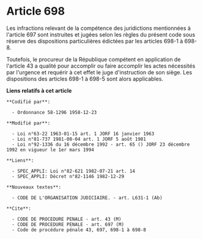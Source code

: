# Article 698

Les infractions relevant de la compétence des juridictions mentionnées à l'article 697 sont instruites et jugées selon les
règles du présent code sous réserve des dispositions particulières édictées par les articles 698-1 à 698-8.

Toutefois, le procureur de la République compétent en application de l'article 43 a qualité pour accomplir ou faire accomplir
les actes nécessités par l'urgence et requérir à cet effet le juge d'instruction de son siège. Les dispositions des articles
698-1 à 698-5 sont alors applicables.

**Liens relatifs à cet article**

	**Codifié par**:

	  - Ordonnance 58-1296 1958-12-23

	**Modifié par**:

	  - Loi n°63-22 1963-01-15 art. 1 JORF 16 janvier 1963
	  - Loi n°81-737 1981-08-04 art. 1 JORF 5 août 1981
	  - Loi n°92-1336 du 16 décembre 1992 - art. 65 () JORF 23 décembre 1992 en vigueur le 1er mars 1994

	**Liens**:

	  - SPEC_APPLI: Loi n°82-621 1982-07-21 art. 14
	  - SPEC_APPLI: Décret n°82-1146 1982-12-29

	**Nouveaux textes**:

	  - CODE DE L'ORGANISATION JUDICIAIRE. - art. L631-1 (Ab)

	**Cite**:

	  - CODE DE PROCEDURE PENALE - art. 43 (M)
	  - CODE DE PROCEDURE PENALE - art. 697 (M)
	  - Code de procédure pénale 43, 697, 698-1 à 698-8
